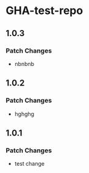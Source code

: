 # GHA-test-repo

## 1.0.3

### Patch Changes

- nbnbnb

## 1.0.2

### Patch Changes

- hghghg

## 1.0.1

### Patch Changes

- test change
